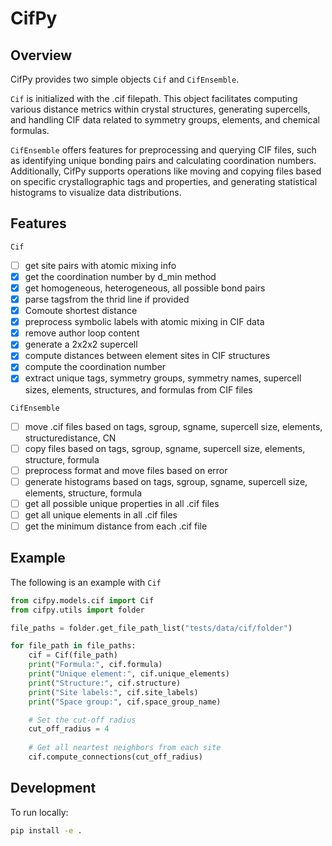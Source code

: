 # CifPy

## Overview

CifPy provides two simple objects `Cif` and `CifEnsemble`.

`Cif` is initialized with the .cif filepath. This object facilitates computing various distance metrics within crystal structures, generating supercells, and handling CIF data related to symmetry groups, elements, and chemical formulas.

`CifEnsemble` offers features for preprocessing and querying CIF files, such as identifying unique bonding pairs and calculating coordination numbers. Additionally, CifPy supports operations like moving and copying files based on specific crystallographic tags and properties, and generating statistical histograms to visualize data distributions.

## Features

`Cif`

- [ ] get site pairs with atomic mixing info
- [x] get the coordination number by d_min method
- [x] get homogeneous, heterogeneous, all possible bond pairs
- [x] parse tagsfrom the thrid line if provided
- [x] Comoute shortest distance
- [x] preprocess symbolic labels with atomic mixing in CIF data
- [x] remove author loop content
- [x] generate a 2x2x2 supercell
- [x] compute distances between element sites in CIF structures
- [x] compute the coordination number
- [x] extract unique tags, symmetry groups, symmetry names, supercell sizes, elements, structures, and formulas from CIF files

`CifEnsemble`

- [ ] move .cif files based on tags, sgroup, sgname, supercell size, elements, structuredistance, CN
- [ ] copy files based on tags, sgroup, sgname, supercell size, elements, structure, formula
- [ ] preprocess format and move files based on error
- [ ] generate histograms based on tags, sgroup, sgname, supercell size, elements, structure, formula
- [ ] get all possible unique properties in all .cif files
- [ ] get all unique elements in all .cif files
- [ ] get the minimum distance from each .cif file

## Example

The following is an example with `Cif`

```python
from cifpy.models.cif import Cif
from cifpy.utils import folder

file_paths = folder.get_file_path_list("tests/data/cif/folder")

for file_path in file_paths:
    cif = Cif(file_path)
    print("Formula:", cif.formula)
    print("Unique element:", cif.unique_elements)
    print("Structure:", cif.structure)
    print("Site labels:", cif.site_labels)
    print("Space group:", cif.space_group_name)

    # Set the cut-off radius
    cut_off_radius = 4
    
    # Get all neartest neighbors from each site
    cif.compute_connections(cut_off_radius)
```

## Development

To run locally:

```bash
pip install -e .
```
